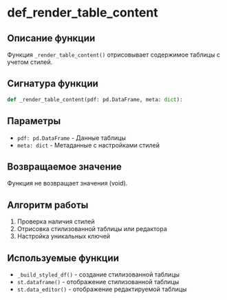 # def_render_table_content

## Описание функции

Функция `_render_table_content()` отрисовывает содержимое таблицы с учетом стилей.

## Сигнатура функции

```python
def _render_table_content(pdf: pd.DataFrame, meta: dict):
```

## Параметры

- `pdf: pd.DataFrame` - Данные таблицы
- `meta: dict` - Метаданные с настройками стилей

## Возвращаемое значение

Функция не возвращает значения (void).

## Алгоритм работы

1. Проверка наличия стилей
2. Отрисовка стилизованной таблицы или редактора
3. Настройка уникальных ключей

## Используемые функции

- `_build_styled_df()` - создание стилизованной таблицы
- `st.dataframe()` - отображение стилизованной таблицы
- `st.data_editor()` - отображение редактируемой таблицы

